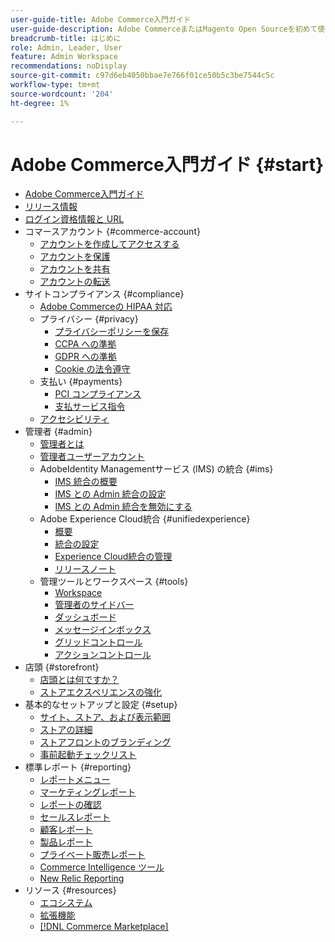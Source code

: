 ```yaml
---
user-guide-title: Adobe Commerce入門ガイド
user-guide-description: Adobe CommerceまたはMagento Open Sourceを初めて使用する場合は、 [!DNL Commerce] エコシステムに合わせて、カスタマージャーニーに従ってストアを探索し、主な機能を確認します。
breadcrumb-title: はじめに
role: Admin, Leader, User
feature: Admin Workspace
recommendations: noDisplay
source-git-commit: c97d6eb4050bbae7e766f01ce50b5c3be7544c5c
workflow-type: tm+mt
source-wordcount: '204'
ht-degree: 1%

---
```



# Adobe Commerce入門ガイド {#start}

+ [Adobe Commerce入門ガイド](guide-overview.md)
+ [リリース情報](about-this-release.md)
+ [ログイン資格情報と URL](login-urls.md)
+ コマースアカウント {#commerce-account}
   + [アカウントを作成してアクセスする](commerce-account-create.md)
   + [アカウントを保護](commerce-account-secure.md)
   + [アカウントを共有](commerce-account-share.md)
   + [アカウントの転送](commerce-account-transfer.md)
+ サイトコンプライアンス {#compliance}
   + [Adobe Commerceの HIPAA 対応](hipaa-ready-service.md)
   + プライバシー {#privacy}
      + [プライバシーポリシーを保存](privacy-policy.md)
      + [CCPA への準拠](compliance-ccpa.md)
      + [GDPR への準拠](compliance-gdpr.md)
      + [Cookie の法令遵守](compliance-cookie-law.md)
   + 支払い {#payments}
      + [PCI コンプライアンス](compliance-pci.md)
      + [支払サービス指令](compliance-payment-services-directive.md)
   + [アクセシビリティ](navigation-accessibility.md)
+ 管理者 {#admin}
   + [管理者とは](admin.md)
   + [管理者ユーザーアカウント](admin-signin.md)
   + AdobeIdentity Managementサービス (IMS) の統合 {#ims}
      + [IMS 統合の概要](adobe-ims-integration-overview.md)
      + [IMS との Admin 統合の設定](adobe-ims-config.md)
      + [IMS との Admin 統合を無効にする](adobe-ims-disable.md)
   + Adobe Experience Cloud統合 {#unifiedexperience}
      + [概要](admin-unified-experience-integration-overview.md)
      + [統合の設定](admin-unified-experience-integration-configure.md)
      + [Experience Cloud統合の管理](admin-unified-experience-integration-manage.md)
      + [リリースノート](admin-unified-experience-release-notes.md)
   + 管理ツールとワークスペース {#tools}
      + [Workspace](admin-workspace.md)
      + [管理者のサイドバー](admin-menu.md)
      + [ダッシュボード](admin-dashboard.md)
      + [メッセージインボックス](admin-message-inbox.md)
      + [グリッドコントロール](admin-grid-controls.md)
      + [アクションコントロール](admin-actions-control.md)
+ 店頭 {#storefront}
   + [店頭とは何ですか？](storefront.md)
   + [ストアエクスペリエンスの強化](enhanced-experiences.md)
+ 基本的なセットアップと設定 {#setup}
   + [サイト、ストア、および表示範囲](websites-stores-views.md)
   + [ストアの詳細](store-details.md)
   + [ストアフロントのブランディング](storefront-branding.md)
   + [事前起動チェックリスト](prelaunch-checklist.md)
+ 標準レポート  {#reporting}
   + [レポートメニュー](reports-menu.md)
   + [マーケティングレポート](marketing-reports.md)
   + [レポートの確認](review-reports.md)
   + [セールスレポート](sales-reports.md)
   + [顧客レポート](customer-reports.md)
   + [製品レポート](product-reports.md)
   + [プライベート販売レポート](private-sales-reports.md)
   + [Commerce Intelligence ツール](business-intelligence.md)
   + [New Relic Reporting](new-relic-reporting.md)
+ リソース {#resources}
   + [エコシステム](resources.md)
   + [拡張機能](extensions.md)
   + [[!DNL Commerce Marketplace]](commerce-marketplace.md)
